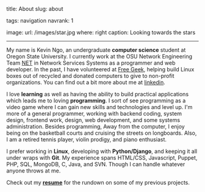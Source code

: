 title: About
slug: about

tags: navigation
navrank: 1

image:
    url: /images/star.jpg
    where: right
    caption: Looking towards the stars

---

My name is Kevin Ngo, an undergraduate **computer science** student at Oregon
State University. I currently work at the OSU Network Engineering Team
[NET][net] in Network Services Systems as a programmer and web developer. In
the past, I have volunteered at [Free Geek][freegeek], helping build Linux
boxes out of recycled and donated computers to give to non-profit
organizations. You can find out a bit more about me at [linkedin][linkedin].

I love **learning** as well as having the ability to build practical
applications which leads me to loving **programming**. I sort of see
programming as a video game where I can gain new skills and technologies and
level up. I'm more of a general programmer, working with backend coding, system
design, frontend work, design, web development, and some systems
administration. Besides programming, Away from the computer, I enjoy being on
the basketball courts and cruising the streets on longboards. Also, I am a
retired tennis player, violin prodigy, and piano enthusiast.

I prefer working in **Linux**, developing with **Python/Django**, and keeping
it all under wraps with **Git**. My experience spans HTML/CSS, Javascript,
Puppet, PHP, SQL, MongoDB, C, Java, and SVN. Though I can handle whatever
anyone throws at me.

Check out my [**resume**](/resume) for the rundown on some of my previous
projects.

[net]:http://oregonstate.edu/net
[freegeek]:http://freegeek.com
[linkedin]:http://www.linkedin.com/pub/kevin-ngo/42/576/b5a
[piano]:http://www.youtube.com/watch?v=bocsXSPMYbU
[tennis]:http://www.facebook.com/video/video.php?v=1065800744763
[reggit]:http://reggit.us
[prestobot]:http://www.reddit.com/r/listentothis/comments/kxtx2/prestobot_20111001_download_link_for_todays/
[lug]:http://lug.oregonstate.edu
[soundcloud]:http://github.com/ngokevin/soundcloud-dl
[netshed]:http://github.com/ngokevin/netshed
[uberj]:http://uberj.com
[thedjpetersen]:http://thedjpetersen.github.com
[youtube-dl]:http://github.com/rg3/youtube-dl
